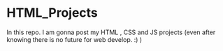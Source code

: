 # HTML_Projects
In this repo. I am gonna post my HTML , CSS and JS projects (even after knowing there is no future for web develop. :)  )
